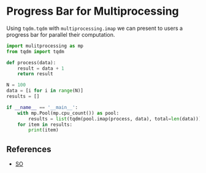 # Progress Bar for Multiprocessing

Using `tqdm.tqdm` with `multiprocessing.imap` we can present to users a progress
bar for parallel their computation.

```python
import mulitprocessing as mp
from tqdm import tqdm

def process(data):
    result = data + 1
    return result

N = 100
data = [i for i in range(N)]
results = [] 

if __name__ == '__main__':
    with mp.Pool(mp.cpu_count()) as pool:
        results = list(tqdm(pool.imap(process, data), total=len(data)))
    for item in results:
        print(item)
```

## References

  - [SO](https://stackoverflow.com/questions/41920124/multiprocessing-use-tqdm-to-display-a-progress-bar)
